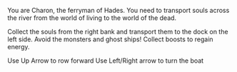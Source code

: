 You are Charon, the ferryman of Hades. You need to transport souls across the river from the world of living to the world of the dead.

Collect the souls from the right bank and transport them to the dock on the left side. Avoid the monsters and ghost ships! Collect boosts to regain energy.

Use Up Arrow to row forward
Use Left/Right arrow to turn the boat